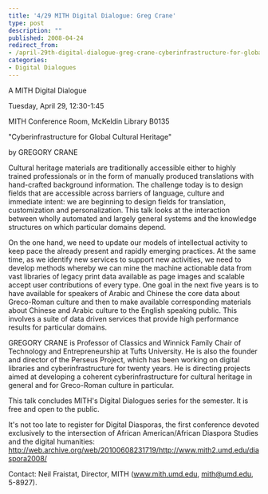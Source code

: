 ```yaml
---
title: '4/29 MITH Digital Dialogue: Greg Crane'
type: post
description: ""
published: 2008-04-24
redirect_from: 
- /april-29th-digital-dialogue-greg-crane-cyberinfrastructure-for-global-cultural-heritage/
categories:
- Digital Dialogues
---
```

A MITH Digital Dialogue

Tuesday, April 29, 12:30-1:45

MITH Conference Room, McKeldin Library B0135

"Cyberinfrastructure for Global Cultural Heritage"

by GREGORY CRANE

Cultural heritage materials are traditionally accessible either to highly trained professionals or in the form of manually produced translations with hand-crafted background information. The challenge today is to design fields that are accessible across barriers of language, culture and immediate intent: we are beginning to design fields for translation, customization and personalization. This talk looks at the interaction between wholly automated and largely general systems and the knowledge structures on which particular domains depend.

On the one hand, we need to update our models of intellectual activity to keep pace the already present and rapidly emerging practices. At the same time, as we identify new services to support new activities, we need to develop methods whereby we can mine the machine actionable data from vast libraries of legacy print data available as page images and scalable accept user contributions of every type. One goal in the next five years is to have available for speakers of Arabic and Chinese the core data about Greco-Roman culture and then to make available corresponding materials about Chinese and Arabic culture to the English speaking public. This involves a suite of data driven services that provide high performance results for particular domains.

GREGORY CRANE is Professor of Classics and Winnick Family Chair of Technology and Entrepreneurship at Tufts University. He is also the founder and director of the Perseus Project, which has been working on digital libraries and cyberinfrastructure for twenty years. He is directing projects aimed at developing a coherent cyberinfrastructure for cultural heritage in general and for Greco-Roman culture in particular.

This talk concludes MITH's Digital Dialogues series for the semester. It is free and open to the public.

It's not too late to register for Digital Diasporas, the first conference devoted exclusively to the intersection of African American/African Diaspora Studies and the digital humanities: http://web.archive.org/web/20100608231719/http://www.mith2.umd.edu/diaspora2008/

Contact: Neil Fraistat, Director, MITH (www.mith.umd.edu, mith@umd.edu, 5-8927).
